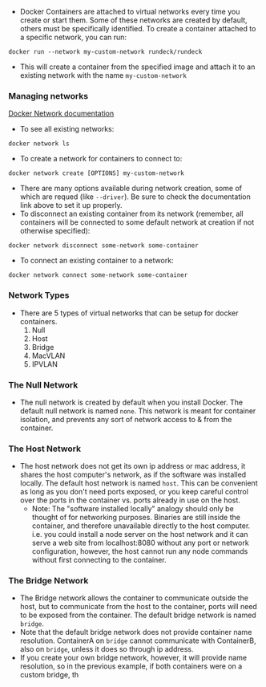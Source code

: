 - Docker Containers are attached to virtual networks every time you create or start them. Some of these networks are created by default, others must be specifically identified. To create a container attached to a specific network, you can run:
```shell
docker run --network my-custom-network rundeck/rundeck
```
- This will create a container from the specified image and attach it to an existing network with the name `my-custom-network`

### Managing networks
[Docker Network documentation](https://docs.docker.com/engine/reference/commandline/network/)
- To see all existing networks:
```shell
docker network ls
```
- To create a network for containers to connect to:
```shell
docker network create [OPTIONS] my-custom-network
```
- There are many options available during network creation, some of which are requed (like `--driver`). Be sure to check the documentation link above to set it up properly.
- To disconnect an existing container from its network (remember, all containers will be connected to some default network at creation if not otherwise specified):
```shell
docker network disconnect some-network some-container
```
- To connect an existing container to a network:
```shell
docker network connect some-network some-container
```

### Network Types
- There are 5 types of virtual networks that can be setup for docker containers.
	1. Null
	2. Host
	3. Bridge
	4. MacVLAN
	5. IPVLAN

### The Null Network
- The null network is created by default when you install Docker. The default null network is named `none`. This network is meant for container isolation, and prevents any sort of network access to & from the container.
### The Host Network
- The host network does not get its own ip address or mac address, it shares the host computer's network, as if the software was installed locally. The default host network is named `host`. This can be convenient as long as you don't need ports exposed, or you keep careful control over the ports in the container vs. ports already in use on the host.
	- Note: The "software installed locally" analogy should only be thought of for networking purposes. Binaries are still inside the container, and therefore unavailable directly to the host computer. i.e. you could install a node server on the host network and it can serve a web site from localhost:8080 without any port or network configuration, however, the host cannot run any node commands without first connecting to the container.
### The Bridge Network
- The Bridge network allows the container to communicate outside the host, but to communicate from the host to the container, ports will need to be exposed from the container. The default bridge network is named `bridge`.
- Note that the default bridge network does not provide container name resolution. ContainerA on `bridge` cannot communicate with ContainerB, also on `bridge`, unless it does so through ip address.
- If you create your own bridge network, however, it will provide name resolution, so in the previous example, if both containers were on a custom bridge, th
